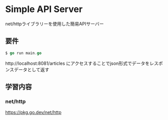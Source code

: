 # Simple API Server
net/httpライブラリーを使用した簡易APIサーバー

## 要件
```go
$ go run main.go
```

http://localhost:8081/articles
にアクセスすることでjson形式でデータをレスポンスデータとして返す

## 学習内容
### net/http
https://pkg.go.dev/net/http
